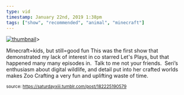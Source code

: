 ```yaml
---
type: vid
timestamp: January 22nd, 2019 1:38pm
tags: ["show", "recommended", "animal", "minecraft"]
---
```

[![thumbnail](http://i3.ytimg.com/vi/kpTdG4PkwXA/hqdefault.jpg)](https://www.youtube.com/watch?v=kpTdG4PkwXA)>
    
Minecraft=kids, but still=good fun
This was the first show that demonstrated my lack of interest in co starred Let's Plays, but that happened many many episodes in.  Talk to me not your friends. 
Seri’s enthusiasm about digital wildlife, and detail put into her crafted worlds makes Zoo Crafting a very fun and uplifting waste of time.
 
  
<small>source: https://saturdayxiii.tumblr.com/post/182225190579</small>